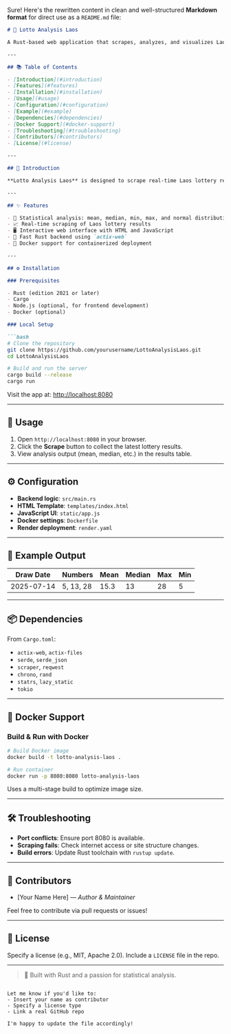 Sure! Here's the rewritten content in clean and well-structured **Markdown format** for direct use as a `README.md` file:

````markdown
# 🎯 Lotto Analysis Laos

A Rust-based web application that scrapes, analyzes, and visualizes Laos lottery results using statistical models. The backend is powered by `actix-web`, while the frontend leverages lightweight HTML and JavaScript.

---

## 📚 Table of Contents

- [Introduction](#introduction)
- [Features](#features)
- [Installation](#installation)
- [Usage](#usage)
- [Configuration](#configuration)
- [Example](#example)
- [Dependencies](#dependencies)
- [Docker Support](#docker-support)
- [Troubleshooting](#troubleshooting)
- [Contributors](#contributors)
- [License](#license)

---

## 🧩 Introduction

**Lotto Analysis Laos** is designed to scrape real-time Laos lottery results, apply statistical analysis (mean, median, normal distribution), and display the data through a user-friendly web interface.

---

## ✨ Features

- 🧮 Statistical analysis: mean, median, min, max, and normal distribution
- 📈 Real-time scraping of Laos lottery results
- 🖥️ Interactive web interface with HTML and JavaScript
- 🚀 Fast Rust backend using `actix-web`
- 🐳 Docker support for containerized deployment

---

## ⚙️ Installation

### Prerequisites

- Rust (edition 2021 or later)
- Cargo
- Node.js (optional, for frontend development)
- Docker (optional)

### Local Setup

```bash
# Clone the repository
git clone https://github.com/yourusername/LottoAnalysisLaos.git
cd LottoAnalysisLaos

# Build and run the server
cargo build --release
cargo run
````

Visit the app at: [http://localhost:8080](http://localhost:8080)

---

## 🚀 Usage

1. Open `http://localhost:8080` in your browser.
2. Click the **Scrape** button to collect the latest lottery results.
3. View analysis output (mean, median, etc.) in the results table.

---

## ⚙️ Configuration

* **Backend logic**: `src/main.rs`
* **HTML Template**: `templates/index.html`
* **JavaScript UI**: `static/app.js`
* **Docker settings**: `Dockerfile`
* **Render deployment**: `render.yaml`

---

## 🧪 Example Output

| Draw Date  | Numbers   | Mean | Median | Max | Min |
| ---------- | --------- | ---- | ------ | --- | --- |
| 2025-07-14 | 5, 13, 28 | 15.3 | 13     | 28  | 5   |

---

## 📦 Dependencies

From `Cargo.toml`:

* `actix-web`, `actix-files`
* `serde`, `serde_json`
* `scraper`, `reqwest`
* `chrono`, `rand`
* `statrs`, `lazy_static`
* `tokio`

---

## 🐳 Docker Support

### Build & Run with Docker

```bash
# Build Docker image
docker build -t lotto-analysis-laos .

# Run container
docker run -p 8080:8080 lotto-analysis-laos
```

Uses a multi-stage build to optimize image size.

---

## 🛠️ Troubleshooting

* **Port conflicts**: Ensure port 8080 is available.
* **Scraping fails**: Check internet access or site structure changes.
* **Build errors**: Update Rust toolchain with `rustup update`.

---

## 👥 Contributors

* \[Your Name Here] — *Author & Maintainer*

Feel free to contribute via pull requests or issues!

---

## 📄 License

Specify a license (e.g., MIT, Apache 2.0). Include a `LICENSE` file in the repo.

---

> 🦀 Built with Rust and a passion for statistical analysis.

```

Let me know if you'd like to:
- Insert your name as contributor
- Specify a license type
- Link a real GitHub repo

I'm happy to update the file accordingly!
```
